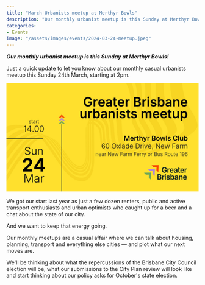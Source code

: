 ```yaml
---
title: "March Urbanists meetup at Merthyr Bowls"
description: "Our monthly urbanist meetup is this Sunday at Merthyr Bowls!"
categories:
- Events
image: "/assets/images/events/2024-03-24-meetup.jpeg"
---
```


***Our monthly urbanist meetup is this Sunday at Merthyr Bowls!***

Just a quick update to let you know about our monthly casual urbanists meetup this Sunday 24th March, starting at 2pm.

![2pm, 24th March, Merthyr Bowls Club, 60 Oxlade Drive, New Farm; near New Farm Ferry or Bus Route 196.](/assets/images/events/2024-03-24-meetup.jpeg)

We got our start last year as just a few dozen renters, public and active transport enthusiasts and urban optimists who caught up for a beer and a chat about the state of our city.

And we want to keep that energy going. 

Our monthly meetups are a casual affair where we can talk about housing, planning, transport and everything else cities  — and plot what our next moves are.

We'll be thinking about what the repercussions of the Brisbane City Council election will be, what our submissions to the City Plan review will look like and start thinking about our policy asks for October's state election. 

